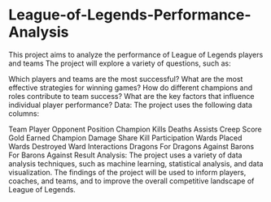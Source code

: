 # League-of-Legends-Performance-Analysis
This project aims to analyze the performance of League of Legends players and teams 
The project will explore a variety of questions, such as:

Which players and teams are the most successful?
What are the most effective strategies for winning games?
How do different champions and roles contribute to team success?
What are the key factors that influence individual player performance?
Data: The project uses the following data columns:

Team
Player
Opponent
Position
Champion
Kills
Deaths
Assists
Creep Score
Gold Earned
Champion Damage Share
Kill Participation
Wards Placed
Wards Destroyed
Ward Interactions
Dragons For
Dragons Against
Barons For
Barons Against
Result
Analysis: The project uses a variety of data analysis techniques, such as machine learning, statistical analysis, and data visualization. The findings of the project will be used to inform players, coaches, and teams, and to improve the overall competitive landscape of League of Legends.
